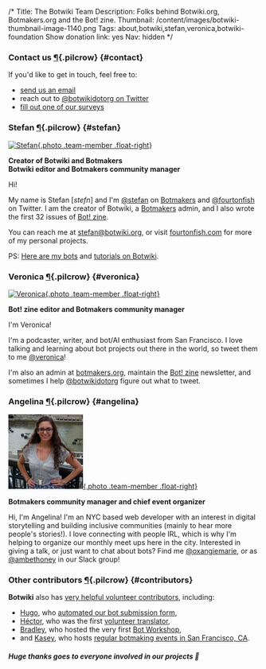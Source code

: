 /*
Title: The Botwiki Team
Description: Folks behind Botwiki.org, Botmakers.org and the Bot! zine.
Thumbnail: /content/images/botwiki-thumbnail-image-1140.png
Tags: about,botwiki,stefan,veronica,botwiki-foundation
Show donation link: yes
Nav: hidden
*/

### Contact us [¶](#contact){.pilcrow} {#contact}

If you'd like to get in touch, feel free to: 

- [send us an email](mailto:stefan@botwiki.org?cc=v@veronicabelmont.com)
- reach out to [@botwikidotorg on Twitter](https://twitter.com/botwikidotorg)
- [fill out one of our surveys](/about/surveys/)

### Stefan [¶](#stefan){.pilcrow} {#stefan}

[![Stefan](/content/about/images/stefan.png){.photo .team-member .float-right}](https://twitter.com/fourtonfish)

**Creator of Botwiki and Botmakers<br/>
Botwiki editor and Botmakers community manager**

Hi!

My name is Stefan [*stefn*] and I'm [@stefan](https://botmakers.slack.com/messages/@stefan/details/) on [Botmakers](https://botmakers.org/) and [@fourtonfish](https://twitter.com/fourtonfish) on Twitter. I am the creator of Botwiki, a [Botmakers](https://botmakers.org/) admin, and I also wrote the first 32 issues of [Bot! zine](https://botzine.org/).


You can reach me at [stefan@botwiki.org](mailto:stefan@botwiki.org), or visit [fourtonfish.com](https://fourtonfish.com/) for more of my personal projects.

PS: [Here are my bots](https://twitter.com/fourtonfish/lists/my-twitterbots/members) and [tutorials on Botwiki](/tag/fourtonfish+tutorial/).



### Veronica [¶](#veronica){.pilcrow} {#veronica}

[![Veronica](/content/about/images/veronica.jpg){.photo .team-member .float-right}](https://twitter.com/Veronica)

**Bot! zine editor and Botmakers community manager**


I'm Veronica!

I'm a podcaster, writer, and bot/AI enthusiast from San Francisco. I love talking and learning about bot projects out there in the world, so tweet them to me [@veronica](https://twitter.com/veronica)!

I'm also an admin at [botmakers.org](https://botmakers.org/), maintain the [Bot! zine](https://botzine.org/) newsletter, and sometimes I help [@botwikidotorg](https://twitter.com/botwikidotorg) figure out what to tweet.


### Angelina [¶](#angelina){.pilcrow} {#angelina}

[![Angelina](/content/about/images/angelina.jpg){.photo .team-member .float-right}](https://twitter.com/oxangiemarie)

**Botmakers community manager and chief event organizer**


Hi, I'm Angelina! I'm an NYC based web developer with an interest in digital storytelling and building inclusive communities (mainly to hear more people's stories!). I love connecting with people IRL, which is why I'm helping to organize our monthly meet ups here in the city. Interested in giving a talk, or just want to chat about bots? Find me [@oxangiemarie](https://twitter.com/), or as [@ambethoney](https://botmakers.slack.com/messages/@stefan/details/) in our Slack group!


### Other contributors [¶](#contributors){.pilcrow} {#contributors}


 
**Botwiki** also has [very helpful volunteer contributors](https://github.com/botwiki/botwiki.org/graphs/contributors), including:

- [Hugo](https://twitter.com/hugovk), who [automated our bot submission form](https://github.com/botwiki/botwiki.org/tree/master/submission-form-scripts),
- [Héctor](https://twitter.com/Zentaurus), who was the first [volunteer translator](https://github.com/botwiki/botwiki.org/blob/master/TRANSLATING-CONTENT.md),
- [Bradley](https://twitter.com/air_hadoken), who hosted the very first [Bot Workshop](/bot-workshops/),
- and [Kasey](https://twitter.com/bitpixi), who hosts [regular botmaking events in San Francisco, CA](http://www.meetup.com/Bay-Area-Bot-Arts/).

##### Huge thanks goes to everyone involved in our projects 🙌
